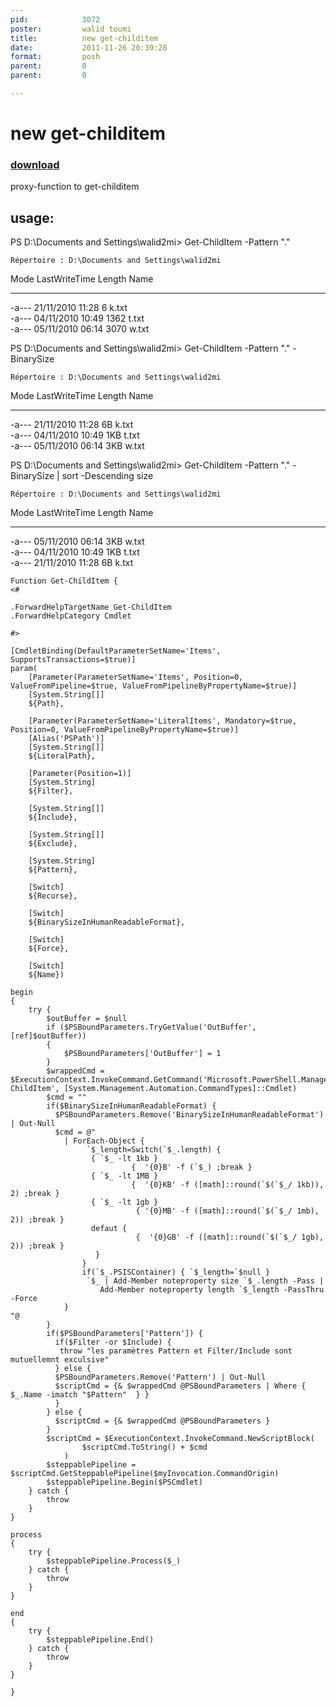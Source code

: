```yaml
---
pid:            3072
poster:         walid toumi
title:          new get-childitem
date:           2011-11-26 20:39:28
format:         posh
parent:         0
parent:         0

---
```


# new get-childitem

### [download](3072.ps1)

proxy-function to get-childitem

usage:
-------


PS D:\Documents and Settings\walid2mi> Get-ChildItem -Pattern "\."


    Répertoire : D:\Documents and Settings\walid2mi


Mode                LastWriteTime     Length Name                                    
----                -------------     ------ ----                                    
-a---        21/11/2010     11:28          6 k.txt                                   
-a---        04/11/2010     10:49       1362 t.txt                                   
-a---        05/11/2010     06:14       3070 w.txt                                   


PS D:\Documents and Settings\walid2mi> Get-ChildItem -Pattern "\." -BinarySize


    Répertoire : D:\Documents and Settings\walid2mi


Mode                LastWriteTime     Length Name                                    
----                -------------     ------ ----                                    
-a---        21/11/2010     11:28         6B k.txt                                   
-a---        04/11/2010     10:49        1KB t.txt                                   
-a---        05/11/2010     06:14        3KB w.txt                                   


PS D:\Documents and Settings\walid2mi> Get-ChildItem -Pattern "\." -BinarySize | sort -Descending size


    Répertoire : D:\Documents and Settings\walid2mi


Mode                LastWriteTime     Length Name                                    
----                -------------     ------ ----                                    
-a---        05/11/2010     06:14        3KB w.txt                                   
-a---        04/11/2010     10:49        1KB t.txt                                   
-a---        21/11/2010     11:28         6B k.txt     







```posh
Function Get-ChildItem {
<#

.ForwardHelpTargetName Get-ChildItem
.ForwardHelpCategory Cmdlet

#>

[CmdletBinding(DefaultParameterSetName='Items', SupportsTransactions=$true)]
param(
    [Parameter(ParameterSetName='Items', Position=0, ValueFromPipeline=$true, ValueFromPipelineByPropertyName=$true)]
    [System.String[]]
    ${Path},

    [Parameter(ParameterSetName='LiteralItems', Mandatory=$true, Position=0, ValueFromPipelineByPropertyName=$true)]
    [Alias('PSPath')]
    [System.String[]]
    ${LiteralPath},

    [Parameter(Position=1)]
    [System.String]
    ${Filter},

    [System.String[]]
    ${Include},

    [System.String[]]
    ${Exclude},
    
    [System.String]
    ${Pattern},

    [Switch]
    ${Recurse},

    [Switch]
    ${BinarySizeInHumanReadableFormat},

    [Switch]
    ${Force},

    [Switch]
    ${Name})

begin
{
    try {
        $outBuffer = $null
        if ($PSBoundParameters.TryGetValue('OutBuffer', [ref]$outBuffer))
        {
            $PSBoundParameters['OutBuffer'] = 1
        }
        $wrappedCmd = $ExecutionContext.InvokeCommand.GetCommand('Microsoft.PowerShell.Management\Get-ChildItem', [System.Management.Automation.CommandTypes]::Cmdlet)
        $cmd = ""
        if($BinarySizeInHumanReadableFormat) {
          $PSBoundParameters.Remove('BinarySizeInHumanReadableFormat') | Out-Null
          $cmd = @"
            | ForEach-Object {
                 `$_length=Switch(`$_.length) {
                  { `$_ -lt 1kb } 
                           {  '{0}B' -f (`$_) ;break }
                  { `$_ -lt 1MB }
                           {  '{0}KB' -f ([math]::round(`$(`$_/ 1kb)), 2) ;break }
                  { `$_ -lt 1gb }
                            { '{0}MB' -f ([math]::round(`$(`$_/ 1mb), 2)) ;break }
                  defaut { 
                            {  '{0}GB' -f ([math]::round(`$(`$_/ 1gb), 2)) ;break }
                   }
                }
                if(`$_.PSISContainer) { `$_length=`$null }
                 `$_ | Add-Member noteproperty size `$_.length -Pass |  
                    Add-Member noteproperty length `$_length -PassThru -Force              
            }         
"@
        }
        if($PSBoundParameters['Pattern']) {
          if($Filter -or $Include) {
           throw "les paramètres Pattern et Filter/Include sont mutuellemnt exculsive"
          } else {
          $PSBoundParameters.Remove('Pattern') | Out-Null
          $scriptCmd = {& $wrappedCmd @PSBoundParameters | Where { $_.Name -imatch "$Pattern"  } }
          }
        } else {
          $scriptCmd = {& $wrappedCmd @PSBoundParameters } 
        }
        $scriptCmd = $ExecutionContext.InvokeCommand.NewScriptBlock(
                $scriptCmd.ToString() + $cmd
            )
        $steppablePipeline = $scriptCmd.GetSteppablePipeline($myInvocation.CommandOrigin)
        $steppablePipeline.Begin($PSCmdlet)
    } catch {
        throw
    }
}

process
{
    try {
        $steppablePipeline.Process($_)
    } catch {
        throw
    }
}

end
{
    try {
        $steppablePipeline.End()
    } catch {
        throw
    }
}

}
```
